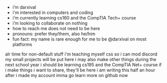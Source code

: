 - i’m darxival
- i'm interested in computers and coding
- i’m currently learning cs160 and the CompTIA Tech+ course
- i’m looking to collaborate on nothing
- how to reach me does not need to be here
- pronouns: prefer they/them, also he/him
- fun fact: my name is rare enough for me to be @darxival on most platforms

alr time for non-default stuff
i'm teaching myself css so i can mod discord
my small projects will be put here
i may also make other things during the next school year
i should be learning cs195 and the CompTIA Net+ course
if i make things i want to share, they'll be here
i am writing this half an hour after i made my account
imma go learn more on github now
